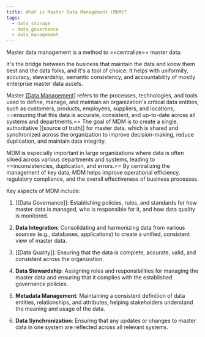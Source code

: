 ```yaml
---
title: What is Master Data Management (MDM)?
tags:
  - data_storage
  - data_governance
  - data_management
---
```

Master data management is a method to ==centralize== master data.

It's the bridge between the business that maintain the data and know them best and the data folks, and it's a tool of choice. It helps with uniformity, accuracy, stewardship, semantic consistency, and accountability of mostly enterprise master data assets.

Master [[Data Management]](MDM) refers to the processes, technologies, and tools used to define, manage, and maintain an organization's critical data entities, such as customers, products, employees, suppliers, and locations, ==ensuring that this data is accurate, consistent, and up-to-date across all systems and departments.== The goal of MDM is to create a single, authoritative [[source of truth]] for master data, which is shared and synchronized across the organization to improve decision-making, reduce duplication, and maintain data integrity.

MDM is especially important in large organizations where data is often siloed across various departments and systems, leading to ==inconsistencies, duplication, and errors.== By centralizing the management of key data, MDM helps improve operational efficiency, regulatory compliance, and the overall effectiveness of business processes.

Key aspects of MDM include:

1. [[Data Governance]]: Establishing policies, rules, and standards for how master data is managed, who is responsible for it, and how data quality is monitored.

2. **Data Integration**: Consolidating and harmonizing data from various sources (e.g., databases, applications) to create a unified, consistent view of master data.

3. [[Data Quality]]: Ensuring that the data is complete, accurate, valid, and consistent across the organization.

4. **Data Stewardship**: Assigning roles and responsibilities for managing the master data and ensuring that it complies with the established governance policies.

5. **Metadata Management**: Maintaining a consistent definition of data entities, relationships, and attributes, helping stakeholders understand the meaning and usage of the data.

6. **Data Synchronization**: Ensuring that any updates or changes to master data in one system are reflected across all relevant systems.


